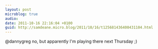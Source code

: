 ```yaml
---
layout: post
microblog: true
audio: 
date: 2011-10-16 22:16:04 +0100
guid: http://samdeane.micro.blog/2011/10/16/t125681436400431104.html
---
```

@dannygreg no, but apparently I'm playing there next Thursday ;)
